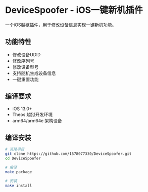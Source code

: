# DeviceSpoofer - iOS一键新机插件

一个iOS越狱插件，用于修改设备信息实现一键新机功能。

## 功能特性

- 修改设备UDID
- 修改序列号
- 修改设备型号
- 支持随机生成设备信息
- 一键重置功能

## 编译要求

- iOS 13.0+
- Theos 越狱开发环境
- arm64/arm64e 架构设备

## 编译安装

```bash
# 克隆项目
git clone https://github.com/1578077330/DeviceSpoofer.git
cd DeviceSpoofer

# 编译
make package

# 安装
make install
